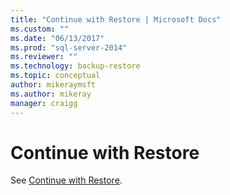 ```yaml
---
title: "Continue with Restore | Microsoft Docs"
ms.custom: ""
ms.date: "06/13/2017"
ms.prod: "sql-server-2014"
ms.reviewer: ""
ms.technology: backup-restore
ms.topic: conceptual
author: mikeraymsft
ms.author: mikeray
manager: craigg
---
```

# Continue with Restore
See [Continue with Restore](../../database-engine/continue-with-restore.md).
